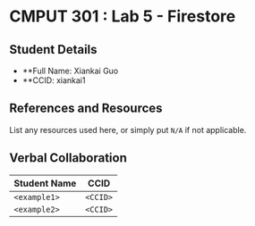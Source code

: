 # CMPUT 301 : Lab 5 - Firestore

## Student Details

- **Full Name: Xiankai Guo
- **CCID: xiankai1

## References and Resources

List any resources used here, or simply put `N/A` if not applicable.

## Verbal Collaboration

| Student Name | CCID     |
| ------------ | -------- |
| `<example1>` | `<CCID>` |
| `<example2>` | `<CCID>` |

